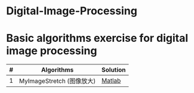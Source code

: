 # Digital-Image-Processing
Basic algorithms exercise for digital image processing
========

| # | Algorithms | Solution |
|---| ---------- | -------- |
|1|MyImageStretch     (图像放大)        | [Matlab](./ImageProcessing/MyImageStretch.md)|